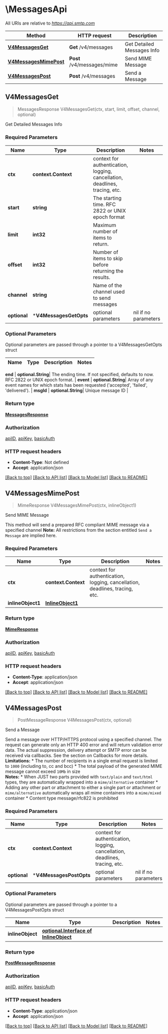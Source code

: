# \MessagesApi

All URIs are relative to *https://api.smtp.com*

Method | HTTP request | Description
------------- | ------------- | -------------
[**V4MessagesGet**](MessagesApi.md#V4MessagesGet) | **Get** /v4/messages | Get Detailed Messages Info
[**V4MessagesMimePost**](MessagesApi.md#V4MessagesMimePost) | **Post** /v4/messages/mime | Send MIME Message
[**V4MessagesPost**](MessagesApi.md#V4MessagesPost) | **Post** /v4/messages | Send a Message



## V4MessagesGet

> MessagesResponse V4MessagesGet(ctx, start, limit, offset, channel, optional)

Get Detailed Messages Info

### Required Parameters


Name | Type | Description  | Notes
------------- | ------------- | ------------- | -------------
**ctx** | **context.Context** | context for authentication, logging, cancellation, deadlines, tracing, etc.
**start** | **string**| The starting time. RFC 2822 or UNIX epoch format | 
**limit** | **int32**| Maximum number of items to return. | 
**offset** | **int32**| Number of items to skip before returning the results. | 
**channel** | **string**| Name of  the channel used to send messages | 
 **optional** | ***V4MessagesGetOpts** | optional parameters | nil if no parameters

### Optional Parameters

Optional parameters are passed through a pointer to a V4MessagesGetOpts struct


Name | Type | Description  | Notes
------------- | ------------- | ------------- | -------------




 **end** | **optional.String**| The ending time. If not specified, defaults to now. RFC 2822 or UNIX epoch format. | 
 **event** | **optional.String**| Array of any event names for which stats has been requested (&#39;accepted&#39;, &#39;failed&#39;, &#39;delivered&#39;). | 
 **msgId** | **optional.String**| Unique message ID | 

### Return type

[**MessagesResponse**](MessagesResponse.md)

### Authorization

[apiID](../README.md#apiID), [apiKey](../README.md#apiKey), [basicAuth](../README.md#basicAuth)

### HTTP request headers

- **Content-Type**: Not defined
- **Accept**: application/json

[[Back to top]](#) [[Back to API list]](../README.md#documentation-for-api-endpoints)
[[Back to Model list]](../README.md#documentation-for-models)
[[Back to README]](../README.md)


## V4MessagesMimePost

> MimeResponse V4MessagesMimePost(ctx, inlineObject1)

Send MIME Message

This method will send a prepared RFC compliant MIME message via a specified channel **Note:** All restrictions from the section entitled `Send a Message` are implied here. 

### Required Parameters


Name | Type | Description  | Notes
------------- | ------------- | ------------- | -------------
**ctx** | **context.Context** | context for authentication, logging, cancellation, deadlines, tracing, etc.
**inlineObject1** | [**InlineObject1**](InlineObject1.md)|  | 

### Return type

[**MimeResponse**](MimeResponse.md)

### Authorization

[apiID](../README.md#apiID), [apiKey](../README.md#apiKey), [basicAuth](../README.md#basicAuth)

### HTTP request headers

- **Content-Type**: application/json
- **Accept**: application/json

[[Back to top]](#) [[Back to API list]](../README.md#documentation-for-api-endpoints)
[[Back to Model list]](../README.md#documentation-for-models)
[[Back to README]](../README.md)


## V4MessagesPost

> PostMessageResponse V4MessagesPost(ctx, optional)

Send a Message

Send a message over HTTP/HTTPS protocol using a specified channel. The request can generate only an HTTP 400 error and will return validation error data. The actual suppression, delivery attempt or SMTP error can be received via callbacks. See the section on Callbacks for more details.  <br> **Limitations:** * The number of recipients in a single email request is limited to `1000` (including to, cc and bcc) * The total payload of the generated MIME message cannot exceed `10Mb` in size  <br> **Notes:** * When JUST two parts provided with `text/plain` and `text/html` types, they are automatically wrapped into a `mime/alternative` container * Adding any other part or attachment to either a single part or attachment or `mime/alternative` automatically wraps all mime containers into a `mime/mixed` container * Content type message/rfc822 is prohibited 

### Required Parameters


Name | Type | Description  | Notes
------------- | ------------- | ------------- | -------------
**ctx** | **context.Context** | context for authentication, logging, cancellation, deadlines, tracing, etc.
 **optional** | ***V4MessagesPostOpts** | optional parameters | nil if no parameters

### Optional Parameters

Optional parameters are passed through a pointer to a V4MessagesPostOpts struct


Name | Type | Description  | Notes
------------- | ------------- | ------------- | -------------
 **inlineObject** | [**optional.Interface of InlineObject**](InlineObject.md)|  | 

### Return type

[**PostMessageResponse**](PostMessageResponse.md)

### Authorization

[apiID](../README.md#apiID), [apiKey](../README.md#apiKey), [basicAuth](../README.md#basicAuth)

### HTTP request headers

- **Content-Type**: application/json
- **Accept**: application/json

[[Back to top]](#) [[Back to API list]](../README.md#documentation-for-api-endpoints)
[[Back to Model list]](../README.md#documentation-for-models)
[[Back to README]](../README.md)

